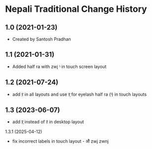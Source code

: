 Nepali Traditional Change History
====================

1.0 (2021-01-23)
----------------
* Created by Santosh Pradhan

1.1 (2021-01-31)
----------------
* Added half ra with zwj ‍र्‍ in touch screen layout

1.2 (2021-07-24)
----------------
* add ऱ in all layouts and use ऱ् for ‍eyelash half ra (र्‍) in touch layouts

1.3 (2023-06-07)
----------------
* add ऱ् instead of ऱ in desktop layout

1.3.1 (2025-04-12)
* fix incorrect labels in touch layout - औ zwj zwnj
